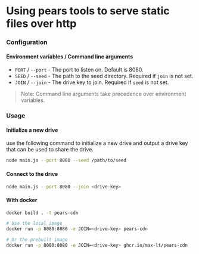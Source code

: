 # Using pears tools to serve static files over http

### Configuration

#### Environment variables / Command line arguments

- `PORT` / `--port` - The port to listen on. Default is 8080.
- `SEED` / `--seed` - The path to the seed directory. Required if `join` is not set.
- `JOIN` / `--join` - The drive key to join. Required if `seed` is not set.

> Note: Command line arguments take precedence over environment variables.

### Usage

#### Initialize a new drive

use the following command to initialize a new drive and output a drive key that can be used to share the drive.
```bash
node main.js --port 8080 --seed /path/to/seed
```

#### Connect to the drive

```bash
node main.js --port 8080 --join <drive-key>
```

#### With docker

```bash
docker build . -t pears-cdn
```

```bash
# Use the local image
docker run -p 8080:8080 -e JOIN=<drive-key> pears-cdn

# Or the prebuilt image
docker run -p 8080:8080 -e JOIN=<drive-key> ghcr.io/max-lt/pears-cdn 
```
